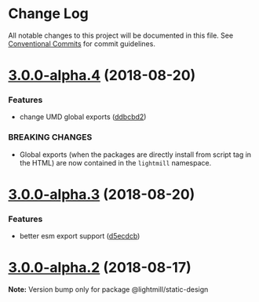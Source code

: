 # Change Log

All notable changes to this project will be documented in this file.
See [Conventional Commits](https://conventionalcommits.org) for commit guidelines.

<a name="3.0.0-alpha.4"></a>
# [3.0.0-alpha.4](https://github.com/QuentinRoy/lightmill-js/tree/master/packages/store/compare/v3.0.0-alpha.3...v3.0.0-alpha.4) (2018-08-20)


### Features

* change UMD global exports ([ddbcbd2](https://github.com/QuentinRoy/lightmill-js/tree/master/packages/store/commit/ddbcbd2))


### BREAKING CHANGES

* Global exports (when the packages are directly install from script tag in the HTML) are now contained in the `lightmill` namespace.




<a name="3.0.0-alpha.3"></a>
# [3.0.0-alpha.3](https://github.com/QuentinRoy/lightmill-js/tree/master/packages/store/compare/v3.0.0-alpha.2...v3.0.0-alpha.3) (2018-08-20)


### Features

* better esm export support ([d5ecdcb](https://github.com/QuentinRoy/lightmill-js/tree/master/packages/store/commit/d5ecdcb))




<a name="3.0.0-alpha.2"></a>
# [3.0.0-alpha.2](https://github.com/QuentinRoy/lightmill-js/tree/master/packages/store/compare/v3.0.0-alpha.1...v3.0.0-alpha.2) (2018-08-17)




**Note:** Version bump only for package @lightmill/static-design

